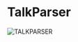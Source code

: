 # TalkParser
![TALKPARSER](https://github.com/Q07K/TalkParser/assets/103545286/127f0a6a-cccc-4e7c-ad6c-19cb1e7742c3)
